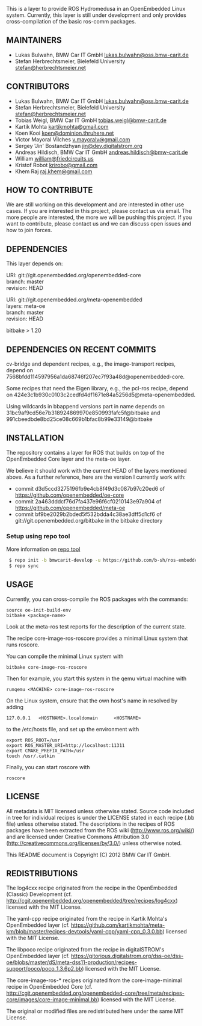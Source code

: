 This is a layer to provide ROS Hydromedusa in an OpenEmbedded Linux system.
Currently, this layer is still under development and only provides 
cross-compilation of the basic ros-comm packages.

## MAINTAINERS ##

  * Lukas Bulwahn, BMW Car IT GmbH <lukas.bulwahn@oss.bmw-carit.de>
  * Stefan Herbrechtsmeier, Bielefeld University <stefan@herbrechtsmeier.net>


## CONTRIBUTORS ##

  * Lukas Bulwahn, BMW Car IT GmbH <lukas.bulwahn@oss.bmw-carit.de>
  * Stefan Herbrechtsmeier, Bielefeld University <stefan@herbrechtsmeier.net>
  * Tobias Weigl, BMW Car IT GmbH <tobias.weigl@bmw-carit.de>
  * Kartik Mohta <kartikmohta@gmail.com>
  * Koen Kooi <koen@dominion.thruhere.net>
  * Victor Mayoral Vilches <v.mayoralv@gmail.com>
  * Sergey 'Jin' Bostandzhyan <jin@dev.digitalstrom.org>
  * Andreas Hildisch, BMW Car IT GmbH <andreas.hildisch@bmw-carit.de>
  * William <william@friedcircuits.us>
  * Kristof Robot <krirobo@gmail.com>
  * Khem Raj <raj.khem@gmail.com>


## HOW TO CONTRIBUTE ##

  We are still working on this development and are interested in other use cases.
  If you are interested in this project, please contact us via email.
  The more people are interested, the more we will be pushing this project.
  If you want to contribute, please contact us and we can discuss open issues
  and how to join forces.


## DEPENDENCIES ##

  This layer depends on:

  URI: git://git.openembedded.org/openembedded-core  
  branch: master  
  revision: HEAD  


  URI: git://git.openembedded.org/meta-openembedded  
  layers: meta-oe  
  branch: master  
  revision: HEAD  

 bitbake > 1.20

## DEPENDENCIES ON RECENT COMMITS ##

  cv-bridge and dependent recipes, e.g., the image-transport recipes, depend on
  7568bfdd114597956a1da68746f207ec7f93a48d@openembedded-core.
  
  Some recipes that need the Eigen library, e.g., the pcl-ros recipe, depend on
  424e3c1b930c0103c2cedfd4df1671e84a5256d5@meta-openembedded.

  Using wildcards in bbappend versions part in name depends on
  31bc9af9cd56e7b318924869970e850993fafc5f@bitbake and
  991cbeedbde8bd25ce08c669b1bfac8b99e33149@bitbake

## INSTALLATION ##

  The repository contains a layer for ROS that builds on top of the
  OpenEmbedded Core layer and the meta-oe layer.

  We believe it should work with the current HEAD of the layers mentioned above.
  As a further reference, here are the version I currently work with:

  * commit d3d5ccd3275196fb9e4cb8f49d3c087b97c20ed6 of https://github.com/openembedded/oe-core
  * commit 2a463dddcf76d7fa437e96f6cf0210143e97a904 of https://github.com/openembedded/meta-oe
  * commit bf9be2029b2bded5f532bdda4c38ae3dff5d1cf6 of git://git.openembedded.org/bitbake in the bitbake directory

### Setup using repo tool

More information on [repo tool](http://source.android.com/source/downloading.html)

```bash
 $ repo init -b bmwcarit-develop -u https://github.com/b-sh/ros-embedded-manifest.git -m openembedded.xml
 $ repo sync
```

## USAGE ##

  Currently, you can cross-compile the ROS packages with the commands:

    source oe-init-build-env
    bitbake <package-name>

  Look at the meta-ros test reports for the description of the current state.

  The recipe core-image-ros-roscore provides a minimal Linux system that runs
  roscore.

  You can compile the minimal Linux system with

    bitbake core-image-ros-roscore

  Then for example, you start this system in the qemu virtual machine with

    runqemu <MACHINE> core-image-ros-roscore

  
  On the Linux system, ensure that the own host's name in resolved by adding
  
    127.0.0.1	<HOSTNAME>.localdomain		<HOSTNAME>

  to the /etc/hosts file, and set up the environment with

    export ROS_ROOT=/usr
    export ROS_MASTER_URI=http://localhost:11311
    export CMAKE_PREFIX_PATH=/usr
    touch /usr/.catkin

  Finally, you can start roscore with

    roscore

    
## LICENSE ##

  All metadata is MIT licensed unless otherwise stated. Source code included
  in tree for individual recipes is under the LICENSE stated in each recipe
  (.bb file) unless otherwise stated.
  The descriptions in the recipes of ROS packages have been extracted from
  the ROS wiki (http://www.ros.org/wiki/) and are licensed under 
  Creative Commons Attribution 3.0 (http://creativecommons.org/licenses/by/3.0/)
  unless otherwise noted.

  This README document is Copyright (C) 2012 BMW Car IT GmbH.


## REDISTRIBUTIONS ##

  The log4cxx recipe originated from the recipe in the OpenEmbedded (Classic) Development
  (cf. http://cgit.openembedded.org/openembedded/tree/recipes/log4cxx)
  licensed with the MIT License.

  The yaml-cpp recipe originated from the recipe in Kartik Mohta's OpenEmbedded layer
  (cf. https://github.com/kartikmohta/meta-km/blob/master/recipes-devtools/yaml-cpp/yaml-cpp_0.3.0.bb)
  licensed with the MIT License.

  The libpoco recipe originated from the recipe in digitalSTROM's OpenEmbedded layer
  (cf. https://gitorious.digitalstrom.org/dss-oe/dss-oe/blobs/master/dS/meta-dss11-production/recipes-support/poco/poco_1.3.6p2.bb)
  licensed with the MIT License.

  The core-image-ros-* recipes originated from the core-image-minimal recipe in OpenEmbedded Core
  (cf. http://cgit.openembedded.org/openembedded-core/tree/meta/recipes-core/images/core-image-minimal.bb)
  licensed with the MIT License.

  The original or modified files are redistributed here under the same MIT License.
